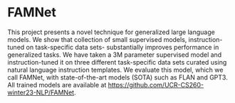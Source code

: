 # FAMNet

This project presents a novel technique for generalized large language models. We show that collection of small supervised models, instruction-tuned on task-specific data sets- substantially improves performance in generalized tasks. We have taken a 3M parameter supervised model and instruction-tuned it on three different task-specific data sets curated using natural language instruction templates. We evaluate this model, which we call FAMNet, with state-of-the-art models (SOTA) such as FLAN and GPT3. All trained models are available at https://github.com/UCR-CS260-winter23-NLP/FAMNet.
